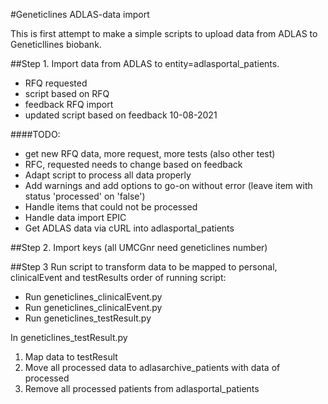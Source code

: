 #Geneticlines ADLAS-data import

This is first attempt to make a simple scripts to upload data from ADLAS to Geneticllines biobank.

##Step 1.
Import data from ADLAS to entity=adlasportal_patients.
- RFQ requested
- script based on RFQ
- feedback RFQ import
- updated script based on feedback 10-08-2021

####TODO:
- get new RFQ data, more request, more tests (also other test)
- RFC, requested needs to change based on feedback
- Adapt script to process all data properly
- Add warnings and add options to go-on without error (leave item with status 'processed' on 'false')
- Handle items that could not be processed
- Handle data import EPIC
- Get ADLAS data via cURL into adlasportal_patients

##Step 2.
Import keys (all UMCGnr need geneticlines number)

##Step 3
Run script to transform data to be mapped to personal, clinicalEvent and testResults
order of running script:
- Run geneticlines_clinicalEvent.py
- Run geneticlines_clinicalEvent.py
- Run geneticlines_testResult.py 

In geneticlines_testResult.py 
1. Map data to testResult
2. Move all processed data to adlasarchive_patients with data of processed
3. Remove all processed patients from adlasportal_patients
